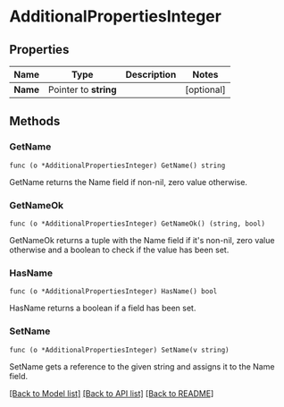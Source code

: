 # AdditionalPropertiesInteger

## Properties

Name | Type | Description | Notes
------------ | ------------- | ------------- | -------------
**Name** | Pointer to **string** |  | [optional]

## Methods

### GetName

`func (o *AdditionalPropertiesInteger) GetName() string`

GetName returns the Name field if non-nil, zero value otherwise.

### GetNameOk

`func (o *AdditionalPropertiesInteger) GetNameOk() (string, bool)`

GetNameOk returns a tuple with the Name field if it's non-nil, zero value otherwise
and a boolean to check if the value has been set.

### HasName

`func (o *AdditionalPropertiesInteger) HasName() bool`

HasName returns a boolean if a field has been set.

### SetName

`func (o *AdditionalPropertiesInteger) SetName(v string)`

SetName gets a reference to the given string and assigns it to the Name field.


[[Back to Model list]](../README.md#documentation-for-models) [[Back to API list]](../README.md#documentation-for-api-endpoints) [[Back to README]](../README.md)


